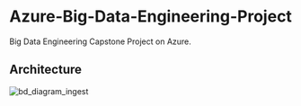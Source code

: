 # Azure-Big-Data-Engineering-Project
Big Data Engineering Capstone Project on Azure.
## Architecture

![bd_diagram_ingest](https://github.com/idmaram/Azure-Big-Data-Engineering-Project/assets/160900371/407689b0-5e84-4ec8-bb3d-95c737062e56)

